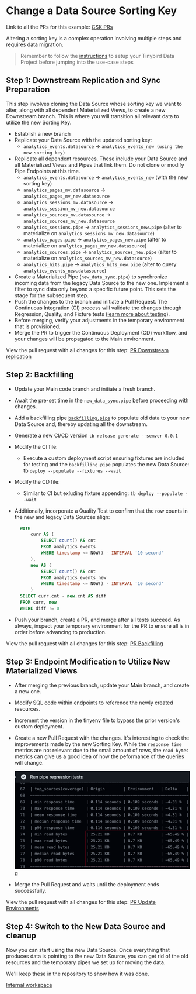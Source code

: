 # Change a Data Source Sorting Key

Link to all the PRs for this example: [CSK PRs](https://github.com/tinybirdco/use-case-examples/pulls?q=is%3Apr+is%3Aclosed+CSK)

Altering a sorting key is a complex operation involving multiple steps and requires data migration.

> Remember to follow the [instructions](../README.md) to setup your Tinybird Data Project before jumping into the use-case steps

## Step 1: Downstream Replication and Sync Preparation
This step involves cloning the Data Source whose sorting key we want to alter, along with all dependent Materialized Views, to create a new Downstream branch. This is where you will transition all relevant data to utilize the new Sorting Key.

- Establish a new branch
- Replicate your Data Source with the updated sorting key:
  - `analytics_events.datasource` -> `analytics_events_new (using the new sorting key)`
- Replicate all dependent resources. These include your Data Source and all Materialized Views and Pipes that link them. Do not clone or modify Pipe Endpoints at this time.
  - `analytics_events.datasource` -> `analytics_events_new` (with the new sorting key)
  - `analytics_pages_mv.datasource` -> `analytics_pages_mv_new.datasource`
  - `analytics_sessions_mv.datasource` -> `analytics_session_mv_new.datasource`
  - `analytics_sources_mv.datasource` -> `analytics_sources_mv_new.datasource`
  - `analytics_sessions.pipe` -> `analytics_sessions_new.pipe` (alter to materialize on `analytics_sessions_mv_new.datasource`)
  - `analytics_pages.pipe` -> `analytics_pages_new.pipe` (alter to materialize on `analytics_pages_mv_new.datasource`)
  - `analytics_sources.pipe` -> `analytics_sources_new.pipe` (alter to materialize on `analytics_sources_mv_new.datasource`)
  - `analytics_hits.pipe` -> `analytics_hits_new.pipe` (alter to query  `analytics_events_new.datasource`)
- Create a Materialized Pipe (`new_data_sync.pipe`) to synchronize incoming data from the legacy Data Source to the new one. Implement a filter to sync data only beyond a specific future point. This sets the stage for the subsequent step.
- Push the changes to the branch and initiate a Pull Request. The Continuous Integration (CI) process will validate the changes through Regression, Quality, and Fixture tests ([learn more about testing](https://www.tinybird.co/docs/guides/implementing-test-strategies.html)). 
- Before merging, verify your adjustments in the temporary environment that is provisioned.
- Merge the PR to trigger the Continuous Deployment (CD) workflow, and your changes will be propagated to the Main environment.

View the pull request with all changes for this step: [PR Downstream replication](https://github.com/tinybirdco/use-case-examples/pull/22/files)

## Step 2: Backfilling
- Update your Main code branch and initiate a fresh branch.
- Await the pre-set time in the `new_data_sync.pipe` before proceeding with changes.
- Add a backfilling pipe [`backfilling.pipe`]() to populate old data to your new Data Source and, thereby updating all the downstream.

- Generate a new CI/CD version `tb release generate --semver 0.0.1`
- Modify the CI file:
    - Execute a custom deployment script ensuring fixtures are included for testing and the `backfilling.pipe` populates the new Data Source: tb `deploy --populate --fixtures --wait`

- Modify the CD file:
    - Similar to CI but exluding fixture appending:  `tb deploy --populate --wait`

- Additionally, incorporate a Quality Test to confirm that the row counts in the new and legacy Data Sources align:
  ```sql
    WITH
        curr AS (
            SELECT count() AS cnt
            FROM analytics_events
            WHERE timestamp <= NOW() - INTERVAL '10 second'
        ),
        new AS (
            SELECT count() AS cnt
            FROM analytics_events_new
            WHERE timestamp <= NOW() - INTERVAL '10 second'
        )
    SELECT curr.cnt - new.cnt AS diff
    FROM curr, new
    WHERE diff != 0
  ```
  
- Push your branch, create a PR, and merge after all tests succeed. As always, inspect your temporary environment for the PR to ensure all is in order before advancing to production.

View the pull request with all changes for this step: [PR Backfilling](https://github.com/tinybirdco/use-case-examples/pull/23/files) 

## Step 3: Endpoint Modification to Utilize New Materialized Views
- After merging the previous branch, update your Main branch, and create a new one.
- Modify SQL code within endpoints to reference the newly created resources.
- Increment the version in the tinyenv file to bypass the prior version's custom deployment.
- Create a new Pull Request with the changes. It's interesting to check the improvements made by the new Sorting Key. While the `response time` metrics are not relevant due to the small amount of rows, the `read bytes` metrics can give us a good idea of how the peformance of the queries will change.
  
  ![Read bytes reduction](./docs/images/read_bytes_reduction.png)
g
- Merge the Pull Request and waits until the deployment ends successfully. 

View the pull request with all changes for this step: [PR Update Environments](https://github.com/tinybirdco/use-case-examples/pull/25/files) 

## Step 4: Switch to the New Data Source and cleanup
Now you can start using the new Data Source. Once everything that produces data is pointing to the new Data Source, you can get rid of the old resources and the temporary pipes we set up for moving the data.

We'll keep these in the repository to show how it was done.


[Internal workspace](https://ui.tinybird.co/ca5e810a-3add-44a9-a6fd-bae47a13256b/dashboard)